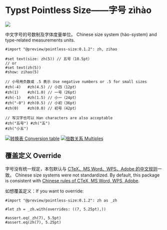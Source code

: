# Typst Pointless Size——字号 zìhào

<a href="https://typst.app/universe/package/pointless-size">
    <img src="https://img.shields.io/badge/dynamic/xml?url=https%3A%2F%2Ftypst.app%2Funiverse%2Fpackage%2Fpointless-size&query=%2Fhtml%2Fbody%2Fdiv%2Fmain%2Fdiv%5B2%5D%2Faside%2Fsection%5B2%5D%2Fdl%2Fdd%5B3%5D&logo=typst&label=Universe&color=%23239DAE" />
</a>

中文字号的号数制及字体度量单位。
Chinese size system (hào-system) and type-related measurements units.

```typst
#import "@preview/pointless-size:0.1.2": zh, zihao

#set text(size: zh(5)) // 五号（10.5pt）
// or
#set text(zh(5))
#show: zihao(5)

// 小号用负数或 .5 表示 Use negative numbers or .5 for small sizes 
#zh(-4)   #zh(4.5) // 小四（12pt）
#zh(1)    #zh(1.0) // 一号（26pt）
#zh(-1)   #zh(1.5) // 小一（24pt）
#zh("-0") #zh(0.5) // 小初（36pt）
#zh(0)    #zh(0.0) // 初号（42pt）

// 写汉字也可以 Han characters are also acceptable
#zh("五号") #zh("五")
#zh("小五")
```

[![转换表 Conversion table](https://github.com/user-attachments/assets/72b28805-0767-40f5-a00f-212802c326a0)](https://github.com/YDX-2147483647/typst-pointless-size/blob/main/docs/conversion-table.typ)
[![倍数关系 Multiples](https://github.com/user-attachments/assets/d045ca93-7995-410e-bc35-782f976d4466)](https://github.com/YDX-2147483647/typst-pointless-size/blob/main/docs/multiples.typ)

## 覆盖定义 Override

字号没有统一规定，本包默认与 [CTeX、MS Word、WPS、Adobe 的中文规则][docs-ref]一致。
Chinese size systems were not standardized. By default, this package is consistent with [Chinese rules of CTeX, MS Word, WPS, Adobe][docs-ref].

如想覆盖定义：If you want to override:

```typst
#import "@preview/pointless-size:0.1.2": zh as _zh

#let zh = _zh.with(overrides: ((7, 5.25pt),))

#assert.eq(_zh(7), 5.5pt)
#assert.eq(zh(7), 5.25pt)
```

[docs-ref]: https://github.com/YDX-2147483647/typst-pointless-size/blob/main/docs/ref.md
